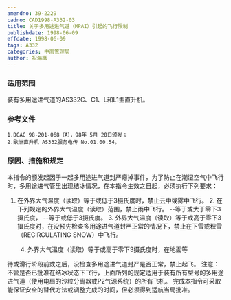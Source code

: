 ```yaml
---
amendno: 39-2229
cadno: CAD1998-A332-03
title: 关于多用途进气道（MPAI）引起的飞行限制
publishdate: 1998-06-09
effdate: 1998-06-09
tags: A332
categories: 中南管理局
author: 祝海鹰
---
```


### 适用范围 
装有多用途进气道的AS332C、C1、L和L1型直升机。

<!--more-->
### 参考文件
    1.DGAC 98-201-068（A），98年 5月 20日颁发；
    2.欧洲直升机 AS332服务电传 No.01.00.54。

### 原因、措施和规定 
本指令的颁发起因于一起多用途进气道封严瘪掉事件，为了防止在潮湿空气中飞行时，多用途进气管里出现结冰情况，在本指令生效之日起，必须执行下列要求： 
1. 在外界大气温度（读取）等于或低于3摄氏度时，禁止云中或雾中飞行。 
    2. 在下列规定的外界大气温度（读取）范围，禁止雨中飞行。 --等于或大于零下3摄氏度， --等于或低于3摄氏度。 
    3. 外界大气温度（读取）等于或高于零下3摄氏度时，在没预先检查多用途进气道封严正常的情况下，禁止在下雪或积雪（RECIRCULATING SNOW）中飞行。 

    4. 外界大气温度（读取）等于或高于零下3摄氏度时，在地面等
  
待或滑行阶段前或之后，没检查多用途进气道封严是否正常，禁止起飞。 
    注意：不管是否已批准在结冰状态下飞行，上面所列的规定适用于装有所有型号的多用途进气道（使用电扇的沙粒分离器或P2气源系统）的所有飞机。 
    完成本指令可采取能保证安全的替代方法或调整完成的时间，但必须得到适航当局批准。
